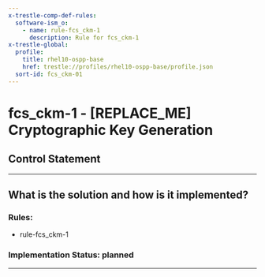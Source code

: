 ```yaml
---
x-trestle-comp-def-rules:
  software-ism_o:
    - name: rule-fcs_ckm-1
      description: Rule for fcs_ckm-1
x-trestle-global:
  profile:
    title: rhel10-ospp-base
    href: trestle://profiles/rhel10-ospp-base/profile.json
  sort-id: fcs_ckm-01
---
```


# fcs_ckm-1 - \[REPLACE_ME\] Cryptographic Key Generation

## Control Statement

______________________________________________________________________

## What is the solution and how is it implemented?

<!-- For implementation status enter one of: implemented, partial, planned, alternative, not-applicable -->

<!-- Note that the list of rules under ### Rules: is read-only and changes will not be captured after assembly to JSON -->

<!-- Add control implementation description here for control: fcs_ckm-1 -->

### Rules:

  - rule-fcs_ckm-1

### Implementation Status: planned

______________________________________________________________________
